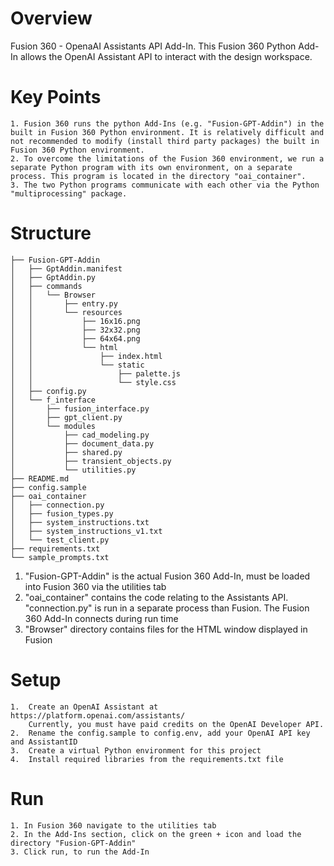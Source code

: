 
# Overview
Fusion 360 - OpenaAI Assistants API Add-In.
This Fusion 360 Python Add-In allows the OpenAI Assistant API to interact with the design workspace.

# Key Points
    1. Fusion 360 runs the python Add-Ins (e.g. "Fusion-GPT-Addin") in the built in Fusion 360 Python environment. It is relatively difficult and not recommended to modify (install third party packages) the built in Fusion 360 Python environment.
    2. To overcome the limitations of the Fusion 360 environment, we run a separate Python program with its own environment, on a separate process. This program is located in the directory "oai_container".
    3. The two Python programs communicate with each other via the Python "multiprocessing" package.





# Structure
```
├── Fusion-GPT-Addin
│   ├── GptAddin.manifest
│   ├── GptAddin.py
│   ├── commands
│   │   └── Browser
│   │       ├── entry.py
│   │       └── resources
│   │           ├── 16x16.png
│   │           ├── 32x32.png
│   │           ├── 64x64.png
│   │           └── html
│   │               ├── index.html
│   │               └── static
│   │                   ├── palette.js
│   │                   └── style.css
│   ├── config.py
│   └── f_interface
│       ├── fusion_interface.py
│       ├── gpt_client.py
│       └── modules
│           ├── cad_modeling.py
│           ├── document_data.py
│           ├── shared.py
│           ├── transient_objects.py
│           └── utilities.py
├── README.md
├── config.sample
├── oai_container
│   ├── connection.py
│   ├── fusion_types.py
│   ├── system_instructions.txt
│   ├── system_instructions_v1.txt
│   └── test_client.py
├── requirements.txt
└── sample_prompts.txt
```

1. "Fusion-GPT-Addin" is the actual Fusion 360 Add-In, must be loaded into Fusion 360 via the utilities tab
2. "oai_container" contains the code relating to the Assistants API. "connection.py" is run in a separate process than Fusion. The Fusion 360 Add-In connects during run time
3. "Browser" directory contains files for the HTML window displayed in Fusion

# Setup
    1.  Create an OpenAI Assistant at https://platform.openai.com/assistants/
        Currently, you must have paid credits on the OpenAI Developer API.
    2.  Rename the config.sample to config.env, add your OpenAI API key and AssistantID
    3.  Create a virtual Python environment for this project
    4.  Install required libraries from the requirements.txt file

# Run
    1. In Fusion 360 navigate to the utilities tab
    2. In the Add-Ins section, click on the green + icon and load the directory "Fusion-GPT-Addin"
    3. Click run, to run the Add-In
















